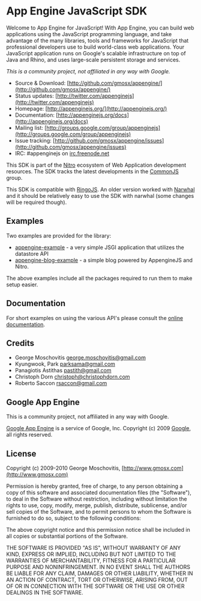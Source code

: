 App Engine JavaScript SDK
=========================

Welcome to App Engine for JavaScript! With App Engine, you can build web applications using the JavaScript programming language, and take advantage of the many libraries, tools and frameworks for JavaScript that professional developers use to build world-class web applications. Your JavaScript application runs on Google's scalable infrastructure on top of Java and Rhino, and uses large-scale persistent storage and services.

*This is a community project, not affiliated in any way with Google.*

* Source & Download: [http://github.com/gmosx/appengine/](http://github.com/gmosx/appengine/)
* Status updates: [http://twitter.com/appenginejs](http://twitter.com/appenginejs)
* Homepage: [http://appenginejs.org/](http://appenginejs.org/)
* Documentation: [http://appenginejs.org/docs](http://appenginejs.org/docs)
* Mailing list: [http://groups.google.com/group/appenginejs](http://groups.google.com/group/appenginejs)
* Issue tracking: [http://github.com/gmosx/appengine/issues](http://github.com/gmosx/appengine/issues)
* IRC: #appenginejs on [irc.freenode.net](http://freenode.net/)

This SDK is part of the [Nitro](http://www.nitrojs.org) ecosystem of Web Application development resources. The SDK tracks the latest developments in the <a href="http://commonjs.org">CommonJS</a> group.

This SDK is compatible with [RingoJS](http://www.ringojs.org). An older version worked with  [Narwhal](http://www.narwhaljs.org) and it should be relatively easy to use the SDK with narwhal (some changes will be required though).


Examples
--------

Two examples are provided for the library:

* [appengine-example](http://www.nitrojs.org/appenginejs/appengine-example.tar.gz) - a very simple JSGI application that utilizes the datastore API
* [appengine-blog-example](http://www.nitrojs.org/appenginejs/appengine-blog-example.tar.gz) - a simple blog powered by AppengineJS and Nitro.

The above examples include all the packages required to run them to make setup easier.


Documentation
-------------

For short examples on using the various API's please consult the [online documentation](http://www.appenginejs.org/docs).


Credits
-------

* George Moschovitis [george.moschovitis@gmail.com](mailto:george.moschovitis@gmail.com)
* Kyungwook, Park [parksama@gmail.com](mailto:parksama@gmail.com)
* Panagiotis Astithas [pastith@gmail.com](mailto:pastith@gmail.com)
* Christoph Dorn [christoph@christophdorn.com](mailto:christoph@christophdorn.com)
* Roberto Saccon [rsaccon@gmail.com](mailto:rsaccon@gmail.com)


Google App Engine
-----------------

This is a community project, not affiliated in any way with Google.

[Google App Engine](http://appengine.google.com) is a service of Google, Inc. Copyright (c) 2009 [Google](http://www.google.com), all rights reserved.


License
-------

Copyright (c) 2009-2010 George Moschovitis, [http://www.gmosx.com](http://www.gmosx.com)

Permission is hereby granted, free of charge, to any person obtaining a copy
of this software and associated documentation files (the "Software"), to
deal in the Software without restriction, including without limitation the
rights to use, copy, modify, merge, publish, distribute, sublicense, and/or
sell copies of the Software, and to permit persons to whom the Software is
furnished to do so, subject to the following conditions:

The above copyright notice and this permission notice shall be included in
all copies or substantial portions of the Software.

THE SOFTWARE IS PROVIDED "AS IS", WITHOUT WARRANTY OF ANY KIND, EXPRESS OR
IMPLIED, INCLUDING BUT NOT LIMITED TO THE WARRANTIES OF MERCHANTABILITY,
FITNESS FOR A PARTICULAR PURPOSE AND NONINFRINGEMENT. IN NO EVENT SHALL
THE AUTHORS BE LIABLE FOR ANY CLAIM, DAMAGES OR OTHER LIABILITY, WHETHER 
IN AN ACTION OF CONTRACT, TORT OR OTHERWISE, ARISING FROM, OUT OF OR IN
CONNECTION WITH THE SOFTWARE OR THE USE OR OTHER DEALINGS IN THE SOFTWARE.
